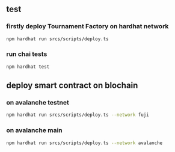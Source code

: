 ## test

### firstly deploy Tournament Factory on hardhat network

```sh
npm hardhat run srcs/scripts/deploy.ts
```

### run chai tests
```sh
npm hardhat test
```

## deploy smart contract on blochain

### on avalanche testnet
```sh
npm hardhat run srcs/scripts/deploy.ts --network fuji
```

### on avalanche main
```sh
npm hardhat run srcs/scripts/deploy.ts --network avalanche
```

